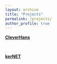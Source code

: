 ```yaml
---
layout: archive
title: "Projects"
permalink: /projects/
author_profile: true
---
```


**[CleverHans](https://github.com/tensorflow/cleverhans)**

&nbsp;

**[kerNET](https://github.com/michaelshiyu/kerNET)**
